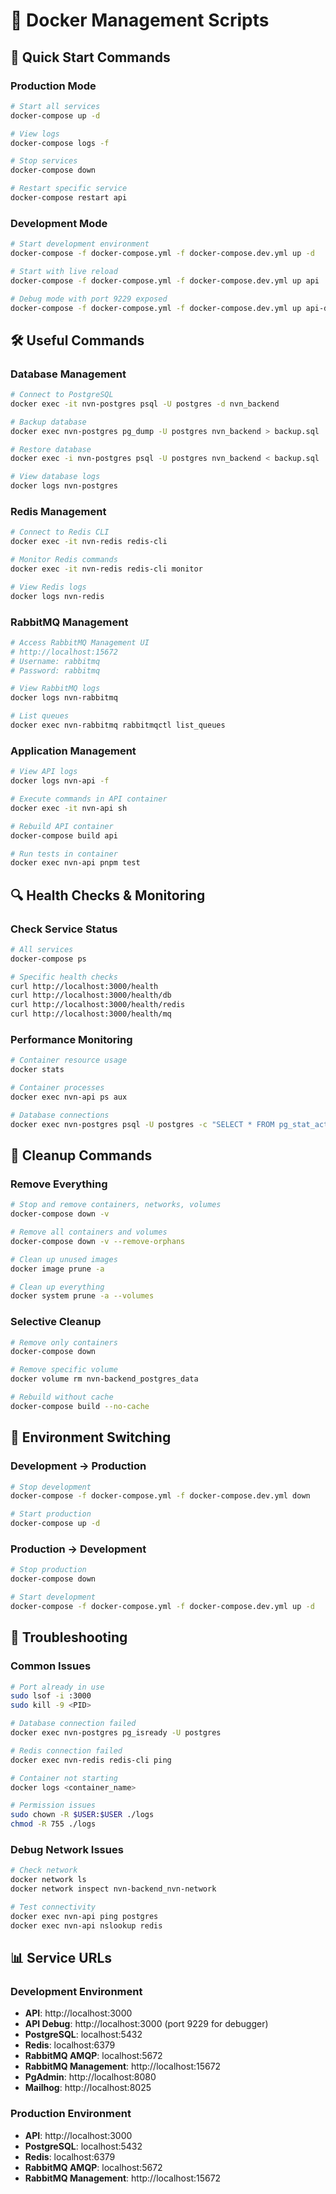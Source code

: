 # 🐳 Docker Management Scripts

## 🚀 Quick Start Commands

### Production Mode

```bash
# Start all services
docker-compose up -d

# View logs
docker-compose logs -f

# Stop services
docker-compose down

# Restart specific service
docker-compose restart api
```

### Development Mode

```bash
# Start development environment
docker-compose -f docker-compose.yml -f docker-compose.dev.yml up -d

# Start with live reload
docker-compose -f docker-compose.yml -f docker-compose.dev.yml up api

# Debug mode with port 9229 exposed
docker-compose -f docker-compose.yml -f docker-compose.dev.yml up api-debug
```

## 🛠️ Useful Commands

### Database Management

```bash
# Connect to PostgreSQL
docker exec -it nvn-postgres psql -U postgres -d nvn_backend

# Backup database
docker exec nvn-postgres pg_dump -U postgres nvn_backend > backup.sql

# Restore database
docker exec -i nvn-postgres psql -U postgres nvn_backend < backup.sql

# View database logs
docker logs nvn-postgres
```

### Redis Management

```bash
# Connect to Redis CLI
docker exec -it nvn-redis redis-cli

# Monitor Redis commands
docker exec -it nvn-redis redis-cli monitor

# View Redis logs
docker logs nvn-redis
```

### RabbitMQ Management

```bash
# Access RabbitMQ Management UI
# http://localhost:15672
# Username: rabbitmq
# Password: rabbitmq

# View RabbitMQ logs
docker logs nvn-rabbitmq

# List queues
docker exec nvn-rabbitmq rabbitmqctl list_queues
```

### Application Management

```bash
# View API logs
docker logs nvn-api -f

# Execute commands in API container
docker exec -it nvn-api sh

# Rebuild API container
docker-compose build api

# Run tests in container
docker exec nvn-api pnpm test
```

## 🔍 Health Checks & Monitoring

### Check Service Status

```bash
# All services
docker-compose ps

# Specific health checks
curl http://localhost:3000/health
curl http://localhost:3000/health/db
curl http://localhost:3000/health/redis
curl http://localhost:3000/health/mq
```

### Performance Monitoring

```bash
# Container resource usage
docker stats

# Container processes
docker exec nvn-api ps aux

# Database connections
docker exec nvn-postgres psql -U postgres -c "SELECT * FROM pg_stat_activity;"
```

## 🧹 Cleanup Commands

### Remove Everything

```bash
# Stop and remove containers, networks, volumes
docker-compose down -v

# Remove all containers and volumes
docker-compose down -v --remove-orphans

# Clean up unused images
docker image prune -a

# Clean up everything
docker system prune -a --volumes
```

### Selective Cleanup

```bash
# Remove only containers
docker-compose down

# Remove specific volume
docker volume rm nvn-backend_postgres_data

# Rebuild without cache
docker-compose build --no-cache
```

## 🔄 Environment Switching

### Development → Production

```bash
# Stop development
docker-compose -f docker-compose.yml -f docker-compose.dev.yml down

# Start production
docker-compose up -d
```

### Production → Development

```bash
# Stop production
docker-compose down

# Start development
docker-compose -f docker-compose.yml -f docker-compose.dev.yml up -d
```

## 🚨 Troubleshooting

### Common Issues

```bash
# Port already in use
sudo lsof -i :3000
sudo kill -9 <PID>

# Database connection failed
docker exec nvn-postgres pg_isready -U postgres

# Redis connection failed
docker exec nvn-redis redis-cli ping

# Container not starting
docker logs <container_name>

# Permission issues
sudo chown -R $USER:$USER ./logs
chmod -R 755 ./logs
```

### Debug Network Issues

```bash
# Check network
docker network ls
docker network inspect nvn-backend_nvn-network

# Test connectivity
docker exec nvn-api ping postgres
docker exec nvn-api nslookup redis
```

## 📊 Service URLs

### Development Environment

- **API**: http://localhost:3000
- **API Debug**: http://localhost:3000 (port 9229 for debugger)
- **PostgreSQL**: localhost:5432
- **Redis**: localhost:6379
- **RabbitMQ AMQP**: localhost:5672
- **RabbitMQ Management**: http://localhost:15672
- **PgAdmin**: http://localhost:8080
- **Mailhog**: http://localhost:8025

### Production Environment

- **API**: http://localhost:3000
- **PostgreSQL**: localhost:5432
- **Redis**: localhost:6379
- **RabbitMQ AMQP**: localhost:5672
- **RabbitMQ Management**: http://localhost:15672
